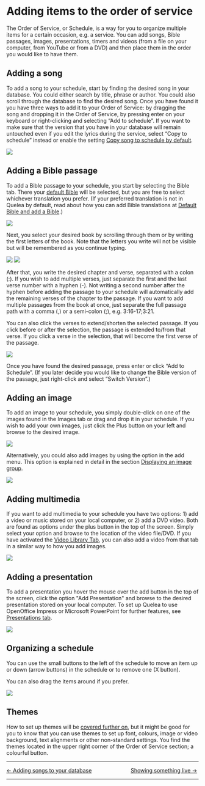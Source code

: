 # Adding items to the order of service

The Order of Service, or Schedule, is a way for you to organize multiple
items for a certain occasion, e.g. a service. You can add songs, Bible
passages, images, presentations, timers and videos (from a file on your
computer, from YouTube or from a DVD) and then place them in the order
you would like to have them.

## Adding a song

To add a song to your schedule, start by finding the desired song in
your database. You could either search by title, phrase or author. You
could also scroll through the database to find the desired song. Once
you have found it you have three ways to add it to your Order of
Service: by dragging the song and dropping it in the Order of Service,
by pressing enter on your keyboard or right-clicking and selecting “Add
to schedule”. If you want to make sure that the version that you have in
your database will remain untouched even if you edit the lyrics during
the service, select “Copy to schedule” instead or enable the setting
[Copy song to schedule by
default](Copy_song_to_schedule_by_default "Copy song to schedule by default").

![](Quelea_manual-e-016.png)

## Adding a Bible passage

To add a Bible passage to your schedule, you start by selecting the
Bible tab. There your [default
Bible](Bible_tab#default-bible-and-add-a-bible "Bible tab") will be
selected, but you are free to select whichever translation you prefer.
(If your preferred translation is not in Quelea by default, read about
how you can add Bible translations at [Default Bible and add a
Bible](Bible_tab#default-bible-and-add-a-bible "Bible tab").)

![](Quelea_manual-e-017.png)

Next, you select your desired book by scrolling through them or by
writing the first letters of the book. Note that the letters you write
will not be visible but will be remembered as you continue typing.

![](Quelea_manual-e-018.png) ![](Quelea_manual-e-018b.png)

After that, you write the desired chapter and verse, separated with a
colon (:). If you wish to add multiple verses, just separate the first
and the last verse number with a hyphen (-). Not writing a second number
after the hyphen before adding the passage to your schedule will
automatically add the remaining verses of the chapter to the passage. If
you want to add multiple passages from the book at once, just separate
the full passage path with a comma (,) or a semi-colon (;), e.g.
3:16-17;3:21.

You can also click the verses to extend/shorten the selected passage. If
you click before or after the selection, the passage is extended to/from
that verse. If you click a verse in the selection, that will become the
first verse of the passage.

![](Quelea_manual-e-019.png)

Once you have found the desired passage, press enter or click “Add to
Schedule”. (If you later decide you would like to change the Bible
version of the passage, just right-click and select “Switch Version”.)

## Adding an image

To add an image to your schedule, you simply double-click on one of the
images found in the Images tab or drag and drop it in your schedule. If
you wish to add your own images, just click the Plus button on your left
and browse to the desired image.

![](Quelea_manual-e-020.jpg)

Alternatively, you could also add images by using the option in the add
menu. This option is explained in detail in the section [Displaying an
image group](Displaying_an_image_group "Displaying an image group").

![](Quelea_manual-e-020b.png)

## Adding multimedia

If you want to add multimedia to your schedule you have two options: 1)
add a video or music stored on your local computer, or 2) add a DVD
video. Both are found as options under the plus button in the top of the
screen. Simply select your option and browse to the location of the
video file/DVD. If you have activated the [Video Library
Tab](General_tab#Show_Video_Library_Tab_\(requires_restart\) "General tab"),
you can also add a video from that tab in a similar way to how you add
images.

![](Quelea_manual-e-021.jpg)

## Adding a presentation

To add a presentation you hover the mouse over the add button in the top
of the screen, click the option "Add Presentation" and browse to the
desired presentation stored on your local computer. To set up Quelea to
use OpenOffice Impress or Microsoft PowerPoint for further features, see
[Presentations tab](Presentations_tab "Presentations tab").

![](Quelea_manual-e-023.jpg)

## Organizing a schedule

You can use the small buttons to the left of the schedule to move an
item up or down (arrow buttons) in the schedule or to remove one (X
button).

You can also drag the items around if you prefer.

![](Quelea_manual-e-024.png)

## Themes

How to set up themes will be [covered further on](Themes "Themes"),
but it might be good for you to know that you can use themes to set up
font, colours, image or video background, text alignments or other
non-standard settings. You find the themes located in the upper right
corner of the Order of Service section; a colourful button.

-----



[← Adding songs to your
database](Adding_songs_to_your_database "Adding songs to your database")
&nbsp;&nbsp;&nbsp;&nbsp;&nbsp;&nbsp;&nbsp;&nbsp;&nbsp;&nbsp;&nbsp;&nbsp;&nbsp;&nbsp;&nbsp;&nbsp;&nbsp;&nbsp;&nbsp;&nbsp;&nbsp;&nbsp;&nbsp;&nbsp; [Showing something live
→](Showing_something_live "Showing something live")

---
